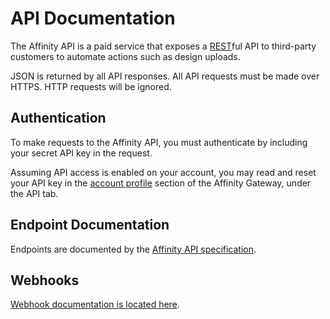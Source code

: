 # API Documentation

The Affinity API is a paid service that exposes a
[REST](https://en.wikipedia.org/wiki/Representational_state_transfer)ful API to third-party customers to automate
actions such as design uploads.

JSON is returned by all API responses. All API requests must be made over HTTPS. HTTP requests will be ignored.

## Authentication

To make requests to the Affinity API, you must authenticate by including your secret API key
in the request.

Assuming API access is enabled on your account, you may read and reset your API key
in the [account profile](https://affinity-gateway.com/profile/edit) section of the
Affinity Gateway, under the API tab.

## Endpoint Documentation

Endpoints are documented by the [Affinity API specification](http://apidocs.affinitygateway.com/).

## Webhooks

[Webhook documentation is located here](webhooks.md).
